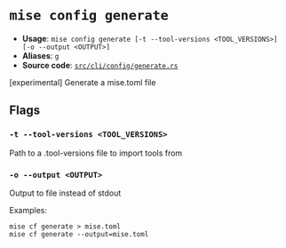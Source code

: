 # `mise config generate`

- **Usage**: `mise config generate [-t --tool-versions <TOOL_VERSIONS>] [-o --output <OUTPUT>]`
- **Aliases**: `g`
- **Source code**: [`src/cli/config/generate.rs`](https://github.com/jdx/mise/blob/main/src/cli/config/generate.rs)

[experimental] Generate a mise.toml file

## Flags

### `-t --tool-versions <TOOL_VERSIONS>`

Path to a .tool-versions file to import tools from

### `-o --output <OUTPUT>`

Output to file instead of stdout

Examples:

```
mise cf generate > mise.toml
mise cf generate --output=mise.toml
```
